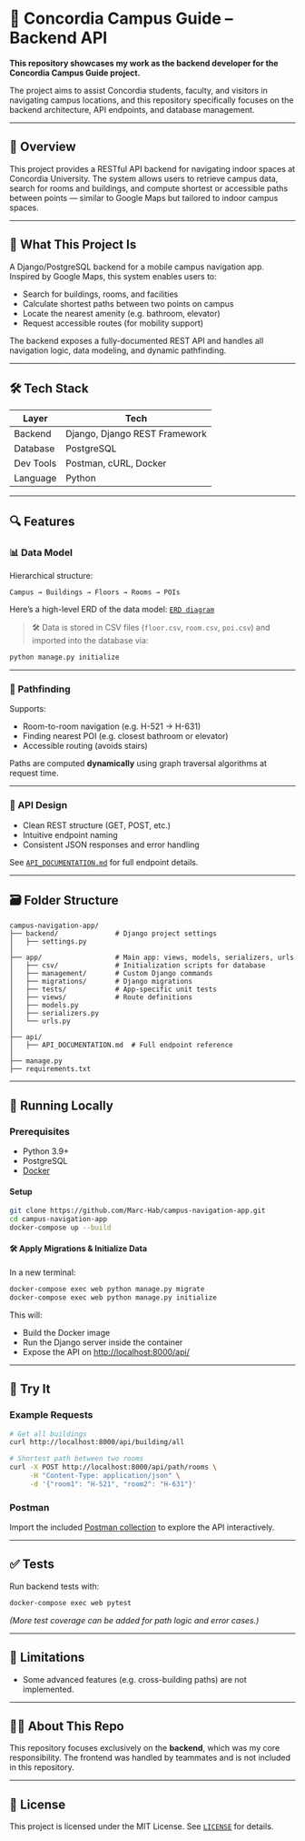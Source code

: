 # 🧭 Concordia Campus Guide – Backend API

**This repository showcases my work as the backend developer for the Concordia Campus Guide project.**

The project aims to assist Concordia students, faculty, and visitors in navigating campus locations, and this repository specifically focuses on the backend architecture, API endpoints, and database management.

---

## 📌 Overview

This project provides a RESTful API backend for navigating indoor spaces at Concordia University. The system allows users to retrieve campus data, search for rooms and buildings, and compute shortest or accessible paths between points — similar to Google Maps but tailored to indoor campus spaces.

---

## 🔧 What This Project Is

A Django/PostgreSQL backend for a mobile campus navigation app. Inspired by Google Maps, this system enables users to:

* Search for buildings, rooms, and facilities
* Calculate shortest paths between two points on campus
* Locate the nearest amenity (e.g. bathroom, elevator)
* Request accessible routes (for mobility support)

The backend exposes a fully-documented REST API and handles all navigation logic, data modeling, and dynamic pathfinding.

---

## 🛠️ Tech Stack

| Layer     | Tech                             |
| --------- | -------------------------------- |
| Backend   | Django, Django REST Framework    |
| Database  | PostgreSQL                       |
| Dev Tools | Postman, cURL, Docker            |
| Language  | Python                           |

---

## 🔍 Features

### 📊 Data Model

Hierarchical structure:

```
Campus → Buildings → Floors → Rooms → POIs
```

Here’s a high-level ERD of the data model: [`ERD diagram`](./backend/assets/ERD.png)



> 🛠️ Data is stored in CSV files (`floor.csv`, `room.csv`, `poi.csv`) and imported into the database via:

```bash
python manage.py initialize
```

---

### 🧠 Pathfinding

Supports:

* Room-to-room navigation (e.g. H-521 → H-631)
* Finding nearest POI (e.g. closest bathroom or elevator)
* Accessible routing (avoids stairs)

Paths are computed **dynamically** using graph traversal algorithms at request time.

---

### 🔐 API Design

* Clean REST structure (GET, POST, etc.)
* Intuitive endpoint naming
* Consistent JSON responses and error handling

See [`API_DOCUMENTATION.md`](./api/api-documentation.md) for full endpoint details.

---

## 🗃️ Folder Structure

```
campus-navigation-app/
├── backend/              # Django project settings
│   ├── settings.py
│
├── app/                  # Main app: views, models, serializers, urls
│   ├── csv/              # Initialization scripts for database
│   ├── management/       # Custom Django commands
│   ├── migrations/       # Django migrations
│   ├── tests/            # App-specific unit tests
│   ├── views/            # Route definitions
│   ├── models.py
│   ├── serializers.py
│   └── urls.py
│
├── api/ 
│   ├── API_DOCUMENTATION.md  # Full endpoint reference
│
├── manage.py
├── requirements.txt

```
---

## 🚀 Running Locally

### Prerequisites

* Python 3.9+
* PostgreSQL
* [Docker](https://docs.docker.com/get-docker/)

#### **Setup**

```bash
git clone https://github.com/Marc-Hab/campus-navigation-app.git
cd campus-navigation-app
docker-compose up --build
```

#### 🛠️ Apply Migrations & Initialize Data

In a new terminal:

```bash
docker-compose exec web python manage.py migrate
docker-compose exec web python manage.py initialize
```

This will:

* Build the Docker image
* Run the Django server inside the container
* Expose the API on [http://localhost:8000/api/](http://localhost:8000/api/)

---

## 🧪 Try It

### Example Requests

```bash
# Get all buildings
curl http://localhost:8000/api/building/all

# Shortest path between two rooms
curl -X POST http://localhost:8000/api/path/rooms \
     -H "Content-Type: application/json" \
     -d '{"room1": "H-521", "room2": "H-631"}'
```

### Postman

Import the included [Postman collection](./postman_collection.json) to explore the API interactively.

---

## ✅ Tests

Run backend tests with:

```bash
docker-compose exec web pytest
```

*(More test coverage can be added for path logic and error cases.)*

---

## 📌 Limitations

* Some advanced features (e.g. cross-building paths) are not implemented.

---
## 🙋‍♂️ About This Repo

This repository focuses exclusively on the **backend**, which was my core responsibility. The frontend was handled by teammates and is not included in this repository.

---

## 📃 License

This project is licensed under the MIT License.
See [`LICENSE`](./LICENSE) for details.


